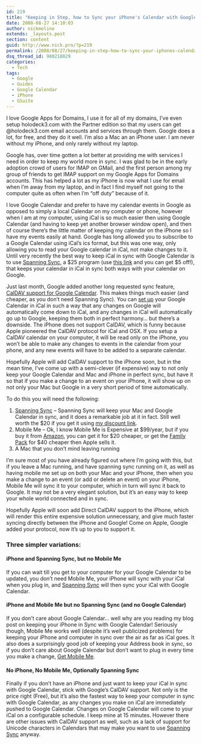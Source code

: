 ```yaml
---
id: 219
title: "Keeping in Step, how to Sync your iPhone's Calendar with Google Calendar"
date: 2008-08-27 14:10:03
author: nickmoline
extends: _layouts.post
section: content
guid: http://www.nick.pro/?p=219
permalink: /2008/08/27/keeping-in-step-how-to-sync-your-iphones-calendar-with-google-calendar/
dsq_thread_id: 980218029
categories:
  - Tech
tags:
  - Google
  - Guides
  - Google Calendar
  - iPhone
  - GSuite
---
```

I love Google Apps for Domains, I use it for all of my domains, I&#8217;ve even setup holodeck3.com with the Partner edition so that my users can get @holodeck3.com email accounts and services through them. Google does a lot, for free, and they do it well. I&#8217;m also a Mac an an iPhone user. I am never without my iPhone, and only rarely without my laptop.

Google has, over time gotten a lot better at providing me with services I need in order to keep my world more in sync. I was glad to be in the early adoption crowd of users for IMAP on GMail, and the first person among my group of friends to get IMAP support on my Google Apps for Domains accounts. This has helped a lot as my iPhone is now what I use for email when I&#8217;m away from my laptop, and in fact I find myself not going to the computer quite as often when I&#8217;m &#8220;off duty&#8221; because of it.

<!--more-->

I love Google Calendar and prefer to have my calendar events in Google as opposed to simply a local Calendar on my computer or phone, however when I am at my computer, using iCal is so much easier then using Google Calendar (and having to keep yet another browser window open), and then of course there&#8217;s the little matter of keeping my calendar on the iPhone so I have my events easily at hand. Google has long allowed you to subscribe to a Google Calendar using iCal&#8217;s ics format, but this was one way, only allowing you to read your Google calendar in iCal, not make changes to it. Until very recently the best way to keep iCal in sync with Google Calendar is to use [Spanning Sync](http://spanningsync.com/?r=H3EFCF), a $25 program (use [this link](http://spanningsync.com/?r=H3EFCF) and you can get $5 off!), that keeps your calendar in iCal in sync both ways with your calendar on Google.  
  
Just last month, Google added another long requested sync feature, [CalDAV support for Google Calendar](http://www.tuaw.com/2008/07/28/caldav-support-comes-to-google-calendar/). This makes things much easier (and cheaper, as you don&#8217;t need Spanning Sync). You can [set up](http://www.google.com/support/calendar/bin/answer.py?answer=99358) your Google Calendar in iCal in such a way that any changes on Google will automatically come down to iCal, and any changes in iCal will automatically go up to Google, keeping them both in perfect harmony&#8230; but there&#8217;s a downside. The iPhone does not support CalDAV, which is funny because Apple pioneered the CalDAV protocol for iCal and OSX. If you setup a CalDAV calendar on your computer, it will be read only on the iPhone, you won&#8217;t be able to make any changes to events in the calendar from your phone, and any new events will have to be added to a separate calendar.

Hopefully Apple will add CalDAV support to the iPhone soon, but in the mean time, I&#8217;ve come up with a semi-clever (if expensive) way to not only keep your Google Calendar and Mac and iPhone in perfect sync, but have it so that if you make a change to an event on your iPhone, it will show up on not only your Mac but Google in a very short period of time automatically.

To do this you will need the following:

1. [Spanning Sync](http://spanningsync.com/?r=H3EFCF) &#8211; Spanning Sync will keep your Mac and Google Calendar in sync, and it does a remarkable job at it in fact. Still well worth the $20 if you get it using [my discount link](http://spanningsync.com/?r=H3EFCF).
2. Mobile Me &#8211; Ok, I know Mobile Me is Expensive at $99/year, but if you buy it from [Amazon](http://www.amazon.com/Apple-MB824Z-A-MobileMe/dp/B001BY45QO%3FSubscriptionId%3D1XFK01HK9NZWGPENWGG2%26tag%3Dnickdotpro-20%26linkCode%3Dxm2%26camp%3D2025%26creative%3D165953%26creativeASIN%3DB001BY45QO), you can get it for $20 cheaper, or get the [Family Pack](http://www.amazon.com/Apple-MB825Z-A-MobileMe-Family/dp/B001BY0C2U%3FSubscriptionId%3D1XFK01HK9NZWGPENWGG2%26tag%3Dnickdotpro-20%26linkCode%3Dxm2%26camp%3D2025%26creative%3D165953%26creativeASIN%3DB001BY0C2U) for $40 cheaper then Apple sells it.
3. A Mac that you don&#8217;t mind leaving running

I&#8217;m sure most of you have already figured out where I&#8217;m going with this, but if you leave a Mac running, and have spanning sync running on it, as well as having mobile me set up on both your Mac and your iPhone, then when you make a change to an event (or add or delete an event) on your iPhone, Mobile Me will sync it to your computer, which in turn will sync it back to Google. It may not be a very elegant solution, but it&#8217;s an easy way to keep your whole world connected and in sync.

Hopefully Apple will soon add Direct CalDAV support to the iPhone, which will render this entire expensive solution unnecessary, and give much faster syncing directly between the iPhone and Google! Come on Apple, Google added your protocol, now it&#8217;s up to you to support it.

### Three simpler variations:

#### iPhone and Spanning Sync, but no Mobile Me

If you can wait till you get to your computer for your Google Calendar to be updated, you don&#8217;t need Mobile Me, your iPhone will sync with your iCal when you plug in, and [Spanning Sync](http://spanningsync.com/?r=H3EFCF) will then sync your iCal with Google Calendar.

#### iPhone and Mobile Me but no Spanning Sync (and no Google Calendar)

If you don&#8217;t care about Google Calendar&#8230; well why are you reading my blog post on keeping your iPhone in Sync with Google Calendar! Seriously though, Mobile Me works well (despite it&#8217;s well publicized problems) for keeping your iPhone and computer in sync over the air as far as iCal goes. It also does a surprisingly good job of keeping your Address book in sync, so if you don&#8217;t care about Google Calendar but don&#8217;t want to plug in every time you make a change, [Get Mobile Me](http://www.amazon.com/Apple-MB824Z-A-MobileMe/dp/B001BY45QO%3FSubscriptionId%3D1XFK01HK9NZWGPENWGG2%26tag%3Dnickdotpro-20%26linkCode%3Dxm2%26camp%3D2025%26creative%3D165953%26creativeASIN%3DB001BY45QO).

#### No iPhone, No Mobile Me, Optionally Spanning Sync

Finally if you don&#8217;t have an iPhone and just want to keep your iCal in sync with Google Calendar, stick with Google&#8217;s CalDAV support. Not only is the price right (Free), but it&#8217;s also the fastest way to keep your computer in sync with Google Calendar, as any changes you make on iCal are immediately pushed to Google Calendar. Changes on Google Calendar will come to your iCal on a configurable schedule. I keep mine at 15 minutes. However there are other issues with CalDAV support as well, such as a lack of support for Unicode characters in Calendars that may make you want to use [Spanning Sync](http://spanningsync.com/?r=H3EFCF) anyway.
